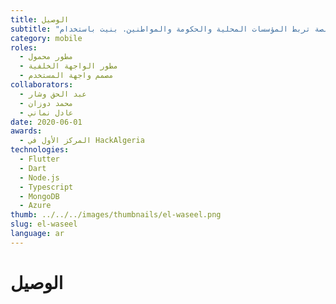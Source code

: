 ```yaml
---
title: الوصيل
subtitle: "مشروع الفائز بجائزة أول مكان في هاكاثون: منصة تربط المؤسسات المحلية والحكومة والمواطنين. بنيت باستخدام Flutter و Express.js و MongoDB و Azure NLP."
category: mobile
roles:
  - مطور محمول
  - مطور الواجهة الخلفية
  - مصمم واجهة المستخدم
collaborators:
  - عبد الحق وشار
  - محمد دوزان
  - عادل نماني
date: 2020-06-01
awards:
  - المركز الأول في HackAlgeria
technologies: 
  - Flutter
  - Dart
  - Node.js
  - Typescript
  - MongoDB
  - Azure
thumb: ../../../images/thumbnails/el-waseel.png
slug: el-waseel
language: ar
---
```


# الوصيل